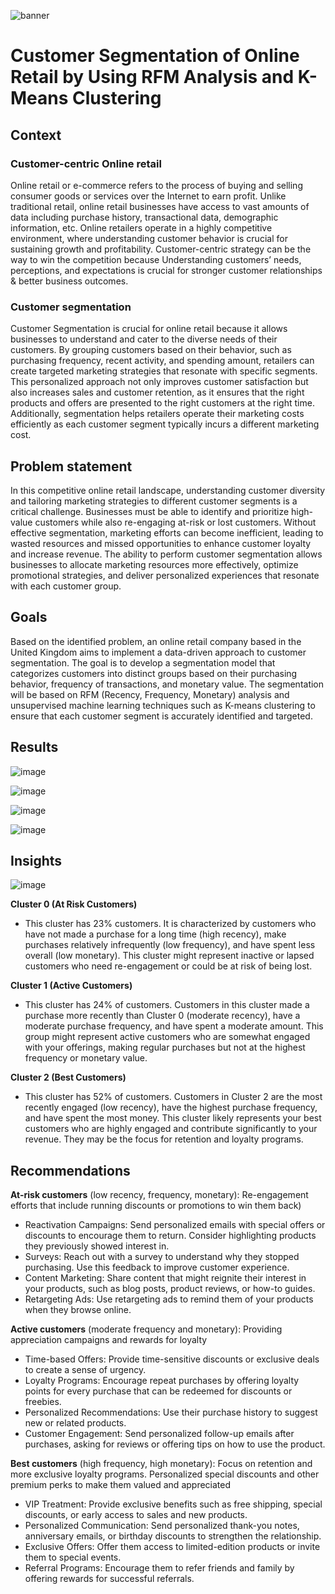 ![banner](https://github.com/harishmuh/CustomerSegmentation_OnlineRetail_RFM_KMeans/blob/main/customer%20segmentation.PNG?raw=true)

# Customer Segmentation of Online Retail by Using RFM Analysis and K-Means Clustering
## Context
### Customer-centric Online retail
Online retail or e-commerce refers to the process of buying and selling consumer goods or services over the Internet to earn profit. Unlike traditional retail, online retail businesses have access to vast amounts of data including 
purchase history, transactional data, demographic information, etc. Online retailers operate in a highly competitive environment, where understanding customer behavior is crucial for sustaining growth and profitability.
Customer-centric strategy can be the way to win the competition because Understanding customers’ needs, perceptions,  and expectations is crucial for stronger customer relationships & better business outcomes. 

### Customer segmentation
Customer Segmentation is crucial for online retail because it allows businesses to understand and cater to the diverse needs of their customers. By grouping customers based on their behavior, such as purchasing frequency, recent activity, and spending amount, retailers can create targeted marketing strategies that resonate with specific segments. This personalized approach not only improves customer satisfaction but also increases sales and customer retention, as it ensures that the right products and offers are presented to the right customers at the right time. Additionally, segmentation helps retailers operate their marketing costs efficiently as each customer segment typically incurs a different marketing cost.

## Problem statement
In this competitive online retail landscape, understanding customer diversity and tailoring marketing strategies to different customer segments is a critical challenge. Businesses must be able to identify and prioritize high-value customers while also re-engaging at-risk or lost customers. Without effective segmentation, marketing efforts can become inefficient, leading to wasted resources and missed opportunities to enhance customer loyalty and increase revenue. The ability to perform customer segmentation allows businesses to allocate marketing resources more effectively, optimize promotional strategies, and deliver personalized experiences that resonate with each customer group.

## Goals
Based on the identified problem, an online retail company based in the United Kingdom aims to implement a data-driven approach to customer segmentation. The goal is to develop a segmentation model that categorizes customers into distinct groups based on their purchasing behavior, frequency of transactions, and monetary value. The segmentation will be based on RFM (Recency, Frequency, Monetary) analysis and unsupervised machine learning techniques such as K-means clustering to ensure that each customer segment is accurately identified and targeted.

## Results
![image](https://github.com/harishmuh/CustomerSegmentation_OnlineRetail_RFM_KMeans/blob/main/RFM%20quantiles.PNG?raw=true)

![image](https://github.com/harishmuh/CustomerSegmentation_OnlineRetail_RFM_KMeans/blob/main/RFM%20customer%20segmentation.PNG?raw=true)

![image](https://github.com/harishmuh/CustomerSegmentation_OnlineRetail_RFM_KMeans/blob/main/elbow%20method%20silhoutte%20score.PNG?raw=true)


![image](https://github.com/harishmuh/CustomerSegmentation_OnlineRetail_RFM_KMeans/blob/main/cluster%20evaluation.PNG?raw=true)

## Insights

![image](https://github.com/harishmuh/CustomerSegmentation_OnlineRetail_RFM_KMeans/blob/main/insights%20kmeans.PNG?raw=true)

**Cluster 0 (At Risk Customers)**

* This cluster has 23% customers. It is characterized by customers who have not made a purchase for a long time (high recency), make purchases relatively infrequently (low frequency), and have spent less overall (low monetary). This cluster might represent inactive or lapsed customers who need re-engagement or could be at risk of being lost.

**Cluster 1 (Active Customers)**

* This cluster has 24% of customers. Customers in this cluster made a purchase more recently than Cluster 0 (moderate recency), have a moderate purchase frequency, and have spent a moderate amount. This group might represent active customers who are somewhat engaged with your offerings, making regular purchases but not at the highest frequency or monetary value.

**Cluster 2 (Best Customers)**

* This cluster has 52% of customers. Customers in Cluster 2 are the most recently engaged (low recency), have the highest purchase frequency, and have spent the most money. This cluster likely represents your best customers who are highly engaged and contribute significantly to your revenue. They may be the focus for retention and loyalty programs.

## Recommendations
**At-risk customers** (low recency, frequency, monetary): Re-engagement efforts that include running discounts or promotions to win them back)
* Reactivation Campaigns: Send personalized emails with special offers or discounts to encourage them to return. Consider highlighting products they previously showed interest in.
* Surveys: Reach out with a survey to understand why they stopped purchasing. Use this feedback to improve customer experience.
* Content Marketing: Share content that might reignite their interest in your products, such as blog posts, product reviews, or how-to guides.
* Retargeting Ads: Use retargeting ads to remind them of your products when they browse online.

**Active customers** (moderate frequency and monetary): Providing appreciation campaigns and rewards for loyalty
* Time-based Offers: Provide time-sensitive discounts or exclusive deals to create a sense of urgency.
* Loyalty Programs: Encourage repeat purchases by offering loyalty points for every purchase that can be redeemed for discounts or freebies.
* Personalized Recommendations: Use their purchase history to suggest new or related products.
* Customer Engagement: Send personalized follow-up emails after purchases, asking for reviews or offering tips on how to use the product.

**Best customers** (high frequency, high monetary): Focus on retention and more exclusive loyalty programs. Personalized special discounts and other premium perks to make them valued and appreciated
* VIP Treatment: Provide exclusive benefits such as free shipping, special discounts, or early access to sales and new products.
* Personalized Communication: Send personalized thank-you notes, anniversary emails, or birthday discounts to strengthen the relationship.
* Exclusive Offers: Offer them access to limited-edition products or invite them to special events.
* Referral Programs: Encourage them to refer friends and family by offering rewards for successful referrals.

